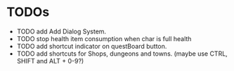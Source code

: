# TODOs
* TODO add Add Dialog System.
* TODO stop health item consumption when char is full health
* TODO add shortcut indicator on questBoard button.
* TODO add shortcuts for Shops, dungeons and towns. (maybe use CTRL, SHIFT and ALT + 0-9?)